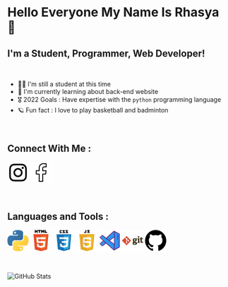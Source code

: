 # Hello Everyone My Name Is Rhasya 👤

## I'm a Student, Programmer, Web Developer!
<br>

- 🧑‍🏫 I'm still a student at this time
- 🤖 I'm currently learning about back-end website
- 🎖️ 2022 Goals : Have expertise with the `python` programming language
- 🪐 Fun fact : I love to play basketball and badminton

<br>

## Connect With Me :

[![TobDev Instagram](img/instagram.png)](https://www.instagram.com/paktobob/ "TobDev Instagram")
[![TobDev Facebook](img/facebook.png)](https://www.facebook.com/snakes.tobby/ "TobDev Facebook")

<br>

## Languages and Tools : 

![Python](img/python.png "Python") ![HTML5](img/html.png "HTML 5") ![CSS3](img/css3.png "CSS3") ![JavaScript](img/javascript.png "JavaScript") ![VsCode](img/vscode.png "VsCode") ![Git](img/git.png "Git") ![GitHub](img/github.png "Github")

<br>

![GitHub Stats](https://github-readme-stats.vercel.app/api?username=TobbDev&theme=radical)
